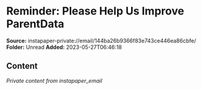 # Reminder: Please Help Us Improve ParentData

**Source:** instapaper-private://email/144ba26b9366f83e743ce446ea86cbfe/
**Folder:** Unread
**Added:** 2023-05-27T06:46:18




## Content
*Private content from instapaper_email*
